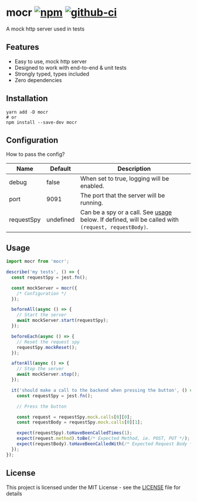 # mocr [![npm][npm-image]][npm-url] [![github-ci][github-ci-image]][github-ci-url]

A mock http server used in tests

## Features

- Easy to use, mock http server
- Designed to work with end-to-end & unit tests
- Strongly typed, types included
- Zero dependencies

## Installation

```
yarn add -D mocr
# or
npm install --save-dev mocr
```

## Configuration

How to pass the config?

| Name       | Default   | Description                                                                                                  |
| ---------- | --------- | ------------------------------------------------------------------------------------------------------------ |
| debug      | false     | When set to true, logging will be enabled.                                                                   |
| port       | 9091      | The port that the server will be running.                                                                    |
| requestSpy | undefined | Can be a spy or a call. See [usage](#usage) below. If defined, will be called with `(request, requestBody)`. |

## Usage

```js
import mocr from 'mocr';

describe('my tests', () => {
  const requestSpy = jest.fn();

  const mockServer = mocr({
    /* Configuration */
  });

  beforeAll(async () => {
    // Start the server
    await mockServer.start(requestSpy);
  });

  beforeEach(async () => {
    // Reset the request spy
    requestSpy.mockReset();
  });

  afterAll(async () => {
    // Stop the server
    await mockServer.stop();
  });

  it('should make a call to the backend when pressing the button', () => {
    const requestSpy = jest.fn();

    // Press the button

    const request = requestSpy.mock.calls[0][0];
    const requestBody = requestSpy.mock.calls[0][1];

    expect(requestSpy).toHaveBeenCalledTimes(1);
    expect(request.method).toBe(/* Expected Method, ie. POST, PUT */);
    expect(requestBody).toHaveBeenCalledWith(/* Expected Request Body */);
  });
});
```

[github-ci-image]: https://github.com/manosim/mocr/workflows/Run%20Tests/badge.svg
[github-ci-url]: https://github.com/manosim/mocr/actions
[npm-image]: https://badge.fury.io/js/mocr.svg
[npm-url]: https://www.npmjs.com/package/mocr

## License

This project is licensed under the MIT License - see the [LICENSE](LICENSE) file for details
